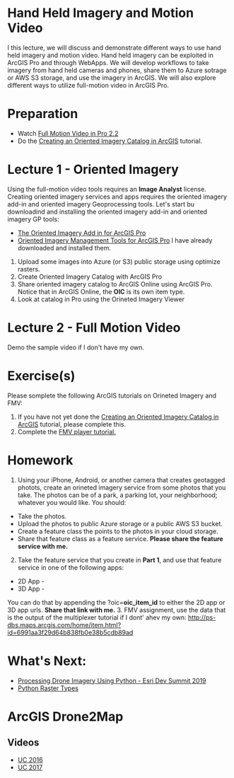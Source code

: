 # Hand Held Imagery and Motion Video
I this lecture, we will discuss and demonstrate different ways to use hand held imagery and motion video. Hand held imagery can be exploited in ArcGIS Pro and through WebApps. We will develop workflows to take imagery from hand held cameras and phones, share them to Azure sotrage or AWS S3 storage, and use the imagery in ArcGIS. We will also explore different ways to utilize full-motion video in ArcGIS Pro.

# Preparation
- Watch [Full Motion Video in Pro 2.2](https://www.esri.com/videos/watch?videoid=rGFZT9yWzRM&title=full-motion-video-in-arcgis-pro-2-2)
- Do the [Creating an Oriented Imagery Catalog in ArcGIS](https://doc.arcgis.com/en/imagery/workflows/tutorials/creating-an-oriented-imagery-catalog.htm) tutorial.

# Lecture 1 - Oriented Imagery
Using the full-motion video tools requires an **Image Analyst** license. Creating oriented imagery services and apps requires the oriented imagery add-in and oriented imagery Geoprocessing tools. Let's start bu downloadind and installing the oriented imagery add-in and oriented imagery GP tools:
  - [The Oriented Imagery Add in for ArcGIS Pro](https://www.arcgis.com/home/item.html?id=19b5028e59c141239d0a262117639f81)
  - [Oriented Imagery Management Tools for ArcGIS Pro](https://www.arcgis.com/home/item.html?id=36ee0bbedca64a5a8b68d7c69ab51728)
I have already downloaded and installed them.

1. Upload some images into Azure (or S3) public storage using optimize rasters.
2. Create Oriented Imagery Catalog with ArcGIS Pro
3. Share oriented imagery catalog to ArcGIS Online using ArcGIS Pro. Notice that in ArcGIS Online, the **OIC** is its own item type.
4. Look at catalog in Pro using the Orineted Imagery Viewer

# Lecture 2 - Full Motion Video
Demo the sample video if I don't have my own.





# Exercise(s)
Please somplete the following ArcGIS tutorials on Orineted Imagery and FMV:
  1. If you have not yet done the [Creating an Oriented Imagery Catalog in ArcGIS](https://doc.arcgis.com/en/imagery/workflows/tutorials/creating-an-oriented-imagery-catalog.htm) tutorial, please complete this.
  2. Complete the [FMV player tutorial.](https://doc.arcgis.com/en/imagery/workflows/tutorials/fmv-video-player-tutorial.htm)

# Homework
1. Using your iPhone, Android, or another camera that creates geotagged photots, create an orineted imagery service from some photos that you take. The photos can be of a park, a parking lot, your neighborhood; whatever you would like. You should:
  - Take the photos.
  - Upload the photos to public Azure storage or a public AWS S3 bucket.
  - Create a feature class the points to the photos in your cloud storage.
  - Share that feature class as a feature service.
**Please share the feature service with me.**
2. Take the feature service that you create in **Part 1**, and use that feature service in one of the following apps:
  - 2D App - 
  - 3D App - 
  
You can do that by appending the ?oic=**oic_item_id** to either the 2D app or 3D app urls.
**Share that link with me.**
3. FMV assignment, use the data that is the output of the multiplexer tutorial if I dont' ahev my own: http://ps-dbs.maps.arcgis.com/home/item.html?id=6991aa3f29d64b838fb0e38b5cdb89ad

  
  
# What's Next:
- [Processing Drone Imagery Using Python - Esri Dev Summit 2019](https://www.esri.com/videos/watch?videoid=WZZG4qIj5jQ&title=Processing%20Drone%20Imagery%20using%20the%20ArcGIS%20API%20for%20Python)
- [Python Raster Types]()


# ArcGIS Drone2Map
## Videos
- [UC 2016](https://www.esri.com/videos/watch?videoid=63qAQJZGab8)
- [UC 2017](https://www.youtube.com/watch?v=T1qGsSTA_N0)
